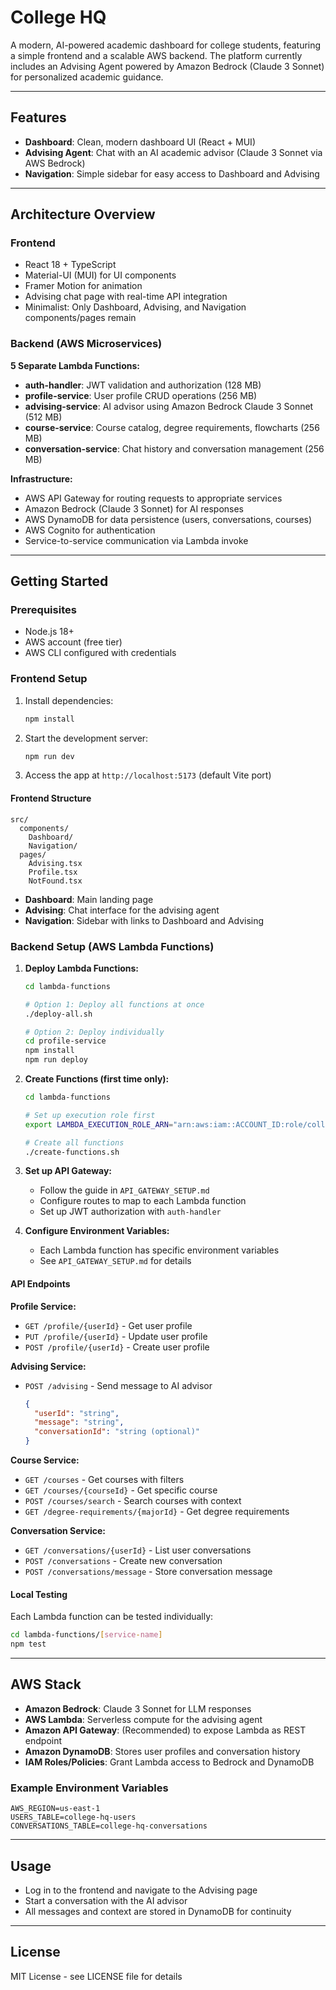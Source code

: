 # College HQ

A modern, AI-powered academic dashboard for college students, featuring a simple frontend and a scalable AWS backend. The platform currently includes an Advising Agent powered by Amazon Bedrock (Claude 3 Sonnet) for personalized academic guidance.

---

## Features

- **Dashboard**: Clean, modern dashboard UI (React + MUI)
- **Advising Agent**: Chat with an AI academic advisor (Claude 3 Sonnet via AWS Bedrock)
- **Navigation**: Simple sidebar for easy access to Dashboard and Advising

---

## Architecture Overview

### Frontend

- React 18 + TypeScript
- Material-UI (MUI) for UI components
- Framer Motion for animation
- Advising chat page with real-time API integration
- Minimalist: Only Dashboard, Advising, and Navigation components/pages remain

### Backend (AWS Microservices)

**5 Separate Lambda Functions:**
- **auth-handler**: JWT validation and authorization (128 MB)
- **profile-service**: User profile CRUD operations (256 MB)
- **advising-service**: AI advisor using Amazon Bedrock Claude 3 Sonnet (512 MB)
- **course-service**: Course catalog, degree requirements, flowcharts (256 MB)
- **conversation-service**: Chat history and conversation management (256 MB)

**Infrastructure:**
- AWS API Gateway for routing requests to appropriate services
- Amazon Bedrock (Claude 3 Sonnet) for AI responses
- AWS DynamoDB for data persistence (users, conversations, courses)
- AWS Cognito for authentication
- Service-to-service communication via Lambda invoke

---

## Getting Started

### Prerequisites

- Node.js 18+
- AWS account (free tier)
- AWS CLI configured with credentials

### Frontend Setup

1. Install dependencies:
   ```bash
   npm install
   ```
2. Start the development server:
   ```bash
   npm run dev
   ```
3. Access the app at `http://localhost:5173` (default Vite port)

#### Frontend Structure

```
src/
  components/
    Dashboard/
    Navigation/
  pages/
    Advising.tsx
    Profile.tsx
    NotFound.tsx
```

- **Dashboard**: Main landing page
- **Advising**: Chat interface for the advising agent
- **Navigation**: Sidebar with links to Dashboard and Advising

### Backend Setup (AWS Lambda Functions)

1. **Deploy Lambda Functions:**
   ```bash
   cd lambda-functions
   
   # Option 1: Deploy all functions at once
   ./deploy-all.sh
   
   # Option 2: Deploy individually
   cd profile-service
   npm install
   npm run deploy
   ```

2. **Create Functions (first time only):**
   ```bash
   cd lambda-functions
   
   # Set up execution role first
   export LAMBDA_EXECUTION_ROLE_ARN="arn:aws:iam::ACCOUNT_ID:role/college-hq-lambda-role"
   
   # Create all functions
   ./create-functions.sh
   ```

3. **Set up API Gateway:**
   - Follow the guide in `API_GATEWAY_SETUP.md`
   - Configure routes to map to each Lambda function
   - Set up JWT authorization with `auth-handler`

4. **Configure Environment Variables:**
   - Each Lambda function has specific environment variables
   - See `API_GATEWAY_SETUP.md` for details

#### API Endpoints

**Profile Service:**
- `GET /profile/{userId}` - Get user profile
- `PUT /profile/{userId}` - Update user profile
- `POST /profile/{userId}` - Create user profile

**Advising Service:**
- `POST /advising` - Send message to AI advisor
  ```json
  {
    "userId": "string",
    "message": "string",
    "conversationId": "string (optional)"
  }
  ```

**Course Service:**
- `GET /courses` - Get courses with filters
- `GET /courses/{courseId}` - Get specific course
- `POST /courses/search` - Search courses with context
- `GET /degree-requirements/{majorId}` - Get degree requirements

**Conversation Service:**
- `GET /conversations/{userId}` - List user conversations
- `POST /conversations` - Create new conversation
- `POST /conversations/message` - Store conversation message

#### Local Testing

Each Lambda function can be tested individually:
```bash
cd lambda-functions/[service-name]
npm test
```

---

## AWS Stack

- **Amazon Bedrock**: Claude 3 Sonnet for LLM responses
- **AWS Lambda**: Serverless compute for the advising agent
- **Amazon API Gateway**: (Recommended) to expose Lambda as REST endpoint
- **Amazon DynamoDB**: Stores user profiles and conversation history
- **IAM Roles/Policies**: Grant Lambda access to Bedrock and DynamoDB

### Example Environment Variables

```
AWS_REGION=us-east-1
USERS_TABLE=college-hq-users
CONVERSATIONS_TABLE=college-hq-conversations
```

---

## Usage

- Log in to the frontend and navigate to the Advising page
- Start a conversation with the AI advisor
- All messages and context are stored in DynamoDB for continuity

---

## License

MIT License - see LICENSE file for details
